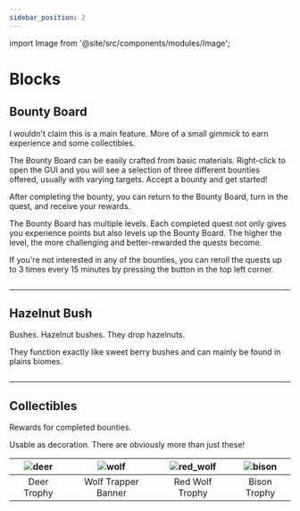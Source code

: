 ```yaml
---
sidebar_position: 2
---
```


import Image from '@site/src/components/modules/Image';

# Blocks

## Bounty Board
I wouldn't claim this is a main feature. More of a small gimmick to earn experience and some collectibles.

The Bounty Board can be easily crafted from basic materials. Right-click to open the GUI and you will see a selection of three different bounties offered, usually with varying targets. Accept a bounty and get started!

After completing the bounty, you can return to the Bounty Board, turn in the quest, and receive your rewards.

The Bounty Board has multiple levels. Each completed quest not only gives you experience points but also levels up the Bounty Board. The higher the level, the more challenging and better-rewarded the quests become.

If you're not interested in any of the bounties, you can reroll the quests up to 3 times every 15 minutes by pressing the button in the top left corner.

<Image modId="wildernature" imageId="bounty_board.png" align="center" />

***

## Hazelnut Bush
Bushes. Hazelnut bushes. They drop hazelnuts.

They function exactly like sweet berry bushes and can mainly be found in plains biomes.

<Image modId="wildernature" imageId="hazelnut_bush.png" align="center" />

***

## Collectibles
Rewards for completed bounties.

Usable as decoration. There are obviously more than just these!

| ![deer](https://github.com/satisfyu/WilderNature/blob/main/wiki/block/deer_trophy.png?raw=true) | ![wolf](https://github.com/satisfyu/WilderNature/blob/main/wiki/block/wolf_trapper_banner.png?raw=true) | ![red_wolf](https://github.com/satisfyu/WilderNature/blob/main/wiki/block/red_wolf_trophy.png?raw=true) | ![bison](https://github.com/satisfyu/WilderNature/blob/main/wiki/block/bison_trophy.png?raw=true) |
|:---:|:---:|:---:|:---:|
| Deer Trophy | Wolf Trapper Banner | Red Wolf Trophy | Bison Trophy |

